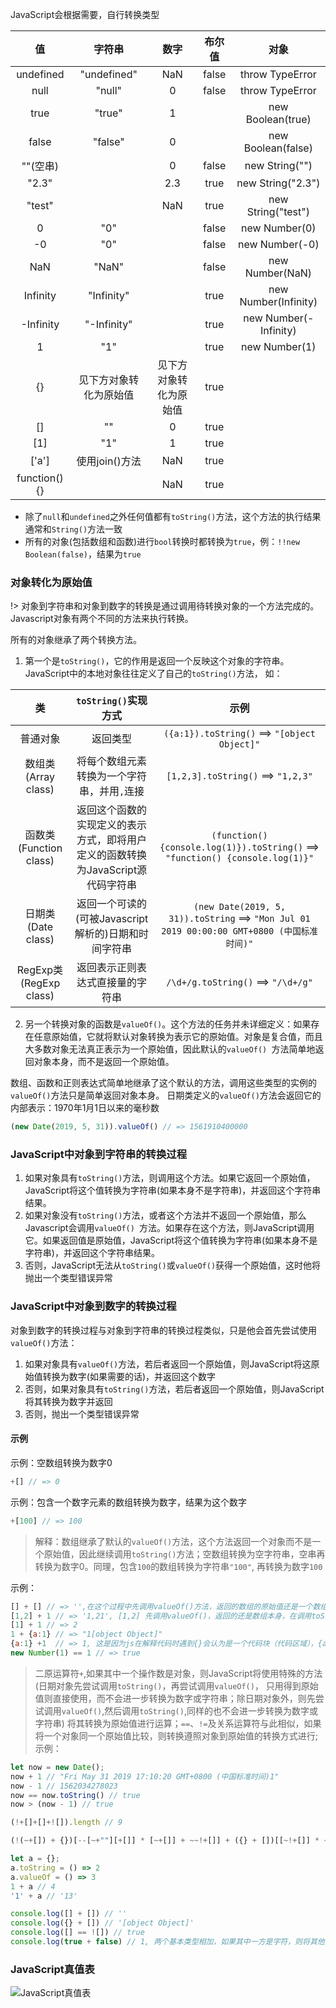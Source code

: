 JavaScript会根据需要，自行转换类型

值|字符串|数字|布尔值|对象
:--:|:---:|:-:|:---:|:--:
undefined|"undefined"|NaN|false|throw TypeError
null|"null"|0|false|throw TypeError
true|"true"|1||new Boolean(true)
false|"false"|0||new Boolean(false)
""(空串)||0|false|new String("")
"2.3"||2.3|true|new String("2.3")
"test"||NaN|true|new String("test")
0|"0"||false|new Number(0)
-0|"0"||false|new Number(-0)
NaN|"NaN"||false|new Number(NaN)
Infinity|"Infinity"||true|new Number(Infinity)
-Infinity|"-Infinity"||true|new Number(-Infinity)
1|"1"||true|new Number(1)
{}|见下方对象转化为原始值|见下方对象转化为原始值|true|
[]|""|0|true|
[1]|"1"|1|true|
['a']|使用join()方法|NaN|true|
function(){}||NaN|true|

* 除了`null`和`undefined`之外任何值都有`toString()`方法，这个方法的执行结果通常和`String()`方法一致
* 所有的对象(包括数组和函数)进行`bool`转换时都转换为`true`，例：`!!new Boolean(false)`，结果为`true`

### 对象转化为原始值
!> 对象到字符串和对象到数字的转换是通过调用待转换对象的一个方法完成的。Javascript对象有两个不同的方法来执行转换。

所有的对象继承了两个转换方法。
1. 第一个是`toString()`，它的作用是返回一个反映这个对象的字符串。
JavaScript中的本地对象往往定义了自己的`toString()`方法， 如：

类| `toString()`实现方式| 示例
:-:|:----------------:|:-:
普通对象|返回类型|`({a:1}).toString()` ==> `"[object Object]"`
数组类(Array class)|将每个数组元素转换为一个字符串，并用`,`连接|`[1,2,3].toString()` ==> `"1,2,3"`
函数类(Function class)|返回这个函数的实现定义的表示方式，即将用户定义的函数转换为JavaScript源代码字符串|`(function() {console.log(1)}).toString()` ==> `"function() {console.log(1)}"`
日期类(Date class)|返回一个可读的(可被Javascript解析的)日期和时间字符串|`(new Date(2019, 5, 31)).toString` ==> `"Mon Jul 01 2019 00:00:00 GMT+0800 (中国标准时间)"`
RegExp类(RegExp class)|返回表示正则表达式直接量的字符串|`/\d+/g.toString()` ==> `"/\d+/g"`

2. 另一个转换对象的函数是`valueOf()`。这个方法的任务并未详细定义：如果存在任意原始值，它就将默认对象转换为表示它的原始值。对象是复合值，而且大多数对象无法真正表示为一个原始值，因此默认的`valueOf()
`方法简单地返回对象本身，而不是返回一个原始值。

数组、函数和正则表达式简单地继承了这个默认的方法，调用这些类型的实例的`valueOf()`方法只是简单返回对象本身。
日期类定义的`valueOf()`方法会返回它的内部表示：1970年1月1日以来的毫秒数
```js
(new Date(2019, 5, 31)).valueOf() // => 1561910400000
```
### JavaScript中对象到字符串的转换过程
1. 如果对象具有`toString()`方法，则调用这个方法。如果它返回一个原始值，JavaScript将这个值转换为字符串(如果本身不是字符串)，并返回这个字符串结果。
2. 如果对象没有`toString()`方法，或者这个方法并不返回一个原始值，那么Javascript会调用`valueOf()
`方法。如果存在这个方法，则JavaScript调用它。如果返回值是原始值，JavaScript将这个值转换为字符串(如果本身不是字符串)，并返回这个字符串结果。
3. 否则，JavaScript无法从`toString()`或`valueOf()`获得一个原始值，这时他将抛出一个类型错误异常

### JavaScript中对象到数字的转换过程
对象到数字的转换过程与对象到字符串的转换过程类似，只是他会首先尝试使用`valueOf()`方法：
1. 如果对象具有`valueOf()`方法，若后者返回一个原始值，则JavaScript将这原始值转换为数字(如果需要的话)，并返回这个数字
2. 否则，如果对象具有`toString()`方法，若后者返回一个原始值，则JavaScript将其转换为数字并返回
3. 否则，抛出一个类型错误异常

#### 示例
示例：空数组转换为数字0
```js
+[] // => 0
```
示例：包含一个数字元素的数组转换为数字，结果为这个数字
```js
+[100] // => 100
```
> 解释：数组继承了默认的`valueOf()`方法，这个方法返回一个对象而不是一个原始值，因此继续调用`toString()`方法；空数组转换为空字符串，空串再转换为数字0。同理，包含`100`的数组转换为字符串`"100"`,
再转换为数字`100`

示例：
```js
[] + [] // => '',在这个过程中先调用valueOf()方法，返回的数组的原始值还是一个数组，再调用toString()方法，即为："" + "" =""
[1,2] + 1 // => '1,21', [1,2] 先调用valueOf()，返回的还是数组本身，在调用toString()，返回字符串"1,2"，则 "1,2" + 1 ="1,21"
[1] + 1 // => 2
1 + {a:1} // => "1[object Object]"
{a:1} +1  // => 1, 这是因为js在解释代码时遇到{}会认为是一个代码块（代码区域），{a:1}已经结束的代码块，因此相当于原式=      +1   //  1
new Number(1) == 1 // => true
```
> 二原运算符`+`,如果其中一个操作数是对象，则JavaScript将使用特殊的方法(日期对象先尝试调用`toString()`，再尝试调用`valueOf()`，
只用得到原始值则直接使用，而不会进一步转换为数字或字符串；除日期对象外，则先尝试调用`valueOf()`,然后调用`toString()`,同样的也不会进一步转换为数字或字符串)
将其转换为原始值进行运算；`==`、`!=`及关系运算符与此相似，如果将一个对象同一个原始值比较，则转换遵照对象到原始值的转换方式进行;
示例：

```js
let now = new Date();
now + 1 // "Fri May 31 2019 17:10:20 GMT+0800 (中国标准时间)1"
now - 1 // 1562034278023
now == now.toString() // true
now > (now - 1) // true
```

```js
(!+[]+[]+![]).length // 9
```
```js
(!(~+[]) + {})[--[~+""][+[]] * [~+[]] + ~~!+[]] + ({} + [])[[~!+[]] * ~+[]] // => sb
```
```js
let a = {};
a.toString = () => 2
a.valueOf = () => 3
1 + a // 4
'1' + a // '13'
```

```js
console.log([] + []) // ''
console.log({} + []) // '[object Object]'
console.log([] == ![]) // true
console.log(true + false) // 1, 两个基本类型相加，如果其中一方是字符，则将其他的转换为字符相加，否则将类型转换为Number
```
### JavaScript真值表
![JavaScript真值表](/thomas-yang.me_projects_oh-my-dear-js_.png "JavaScript真值表")
